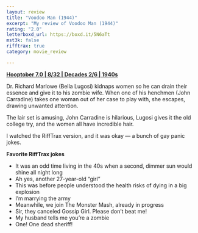 ```yaml
---
layout: review
title: "Voodoo Man (1944)"
excerpt: "My review of Voodoo Man (1944)"
rating: "2.0"
letterboxd_url: https://boxd.it/5N6aTt
mst3k: false
rifftrax: true
category: movie_review

---
```


<b><a href="https://boxd.it/pOK5i/detail" rel="nofollow">Hooptober 7.0 | 8/32 | Decades 2/6 | 1940s</a></b>

Dr. Richard Marlowe (Bella Lugosi) kidnaps women so he can drain their essence and give it to his zombie wife. When one of his henchmen (John Carradine) takes one woman out of her case to play with, she escapes, drawing unwanted attention.

The lair set is amusing, John Carradine is hilarious, Lugosi gives it the old college try, and the women all have incredible hair.

I watched the RiffTrax version, and it was okay — a bunch of gay panic jokes.

<b>Favorite RiffTrax jokes</b>
* It was an odd time living in the 40s when a second, dimmer sun would shine all night long
* Ah yes, another 27-year-old “girl”
* This was before people understood the health risks of dying in a big explosion
* I’m marrying the army
* Meanwhile, we join The Monster Mash, already in progress
* Sir, they canceled Gossip Girl. Please don’t beat me!
* My husband tells me you’re a zombie
* One! One dead sheriff!